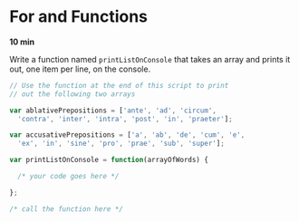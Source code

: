 # For and Functions

**10 min**

Write a function named `printListOnConsole` that takes an array and prints it out, one item per line, on the console.

```js
// Use the function at the end of this script to print
// out the following two arrays

var ablativePrepositions = ['ante', 'ad', 'circum',
  'contra', 'inter', 'intra', 'post', 'in', 'praeter'];

var accusativePrepositions = ['a', 'ab', 'de', 'cum', 'e',
  'ex', 'in', 'sine', 'pro', 'prae', 'sub', 'super'];

var printListOnConsole = function(arrayOfWords) {

  /* your code goes here */

};

/* call the function here */

```
